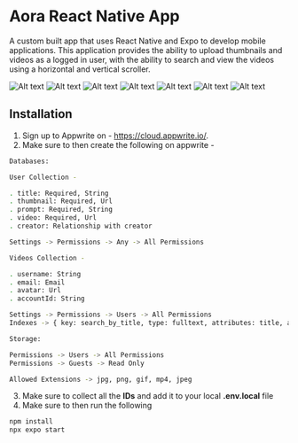 # Aora React Native App

A custom built app that uses React Native and Expo to develop mobile applications. This application provides the ability to upload thumbnails and videos as a logged in user, with the ability to search and view the videos using a horizontal and vertical scroller.

![Alt text](/screenshots/readme-img-1.PNG "Screenshot 1")
![Alt text](/screenshots/readme-img-2.PNG "Screenshot 2")
![Alt text](/screenshots/readme-img-3.PNG "Screenshot 3")
![Alt text](/screenshots/readme-img-4.PNG "Screenshot 4")
![Alt text](/screenshots/readme-img-5.PNG "Screenshot 5")
![Alt text](/screenshots/readme-img-6.PNG "Screenshot 6")
![Alt text](/screenshots/readme-img-7.PNG "Screenshot 7")

## Installation

1. Sign up to Appwrite on - https://cloud.appwrite.io/.
2. Make sure to then create the following on appwrite -
```bash
Databases: 

User Collection - 

. title: Required, String
. thumbnail: Required, Url
. prompt: Required, String
. video: Required, Url
. creator: Relationship with creator

Settings -> Permissions -> Any -> All Permissions

Videos Collection - 

. username: String
. email: Email
. avatar: Url
. accountId: String

Settings -> Permissions -> Users -> All Permissions
Indexes -> { key: search_by_title, type: fulltext, attributes: title, asc/desc: asc }

Storage:

Permissions -> Users -> All Permissions
Permissions -> Guests -> Read Only

Allowed Extensions -> jpg, png, gif, mp4, jpeg

```
3. Make sure to collect all the **IDs** and add it to your local **.env.local** file
4. Make sure to then run the following
```bash
npm install
npx expo start
```